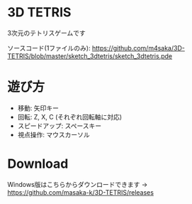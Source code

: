 # 3D TETRIS
3次元のテトリスゲームです

ソースコード(1ファイルのみ): https://github.com/m4saka/3D-TETRIS/blob/master/sketch_3dtetris/sketch_3dtetris.pde

# 遊び方
- 移動: 矢印キー
- 回転: Z, X, C (それぞれ回転軸に対応)
- スピードアップ: スペースキー
- 視点操作: マウスカーソル

# Download
Windows版はこちらからダウンロードできます
→ https://github.com/masaka-k/3D-TETRIS/releases
